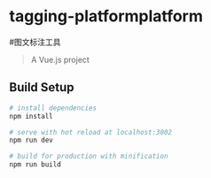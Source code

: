 # tagging-platformplatform
#图文标注工具

> A Vue.js project

## Build Setup

``` bash
# install dependencies
npm install

# serve with hot reload at localhost:3002
npm run dev

# build for production with minification
npm run build

```
